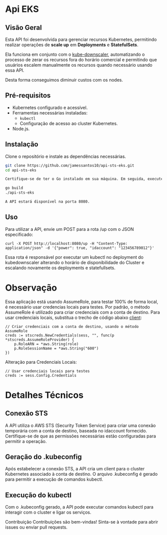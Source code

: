 # Api EKS

## Visão Geral
Esta API foi desenvolvida para gerenciar recursos Kubernetes, permitindo realizar operações de **scale up** em **Deployments** e **StatefulSets**.

Ela funciona em conjunto com o [kube-downscaler](https://codeberg.org/hjacobs/kube-downscaler), automatizando o processo de zerar os recursos fora do horário comercial e permitindo que usuários escalem manualmente os recursos quando necessário usando essa API.

Desta forma conseguimos diminuir custos com os nodes.

## Pré-requisitos
- Kubernetes configurado e acessível.
- Ferramentas necessárias instaladas:
  - `kubectl`
  - Configuração de acesso ao cluster Kubernetes.
- Node.js.

## Instalação
Clone o repositório e instale as dependências necessárias.

```bash
git clone https://github.com/jamessantos10/api-sts-eks.git
cd api-sts-eks

Certifique-se de ter o Go instalado em sua máquina. Em seguida, execute:

go build
./api-sts-eks

A API estará disponível na porta 8080.
```

## Uso

Para utilizar a API, envie um POST para a rota /up com o JSON especificado:

```
curl -X POST http://localhost:8080/up -H "Content-Type: application/json" -d '{"power": true, "idaccount": "123456789012"}'
```

Essa rota é responsável por executar um kubectl no deployment do kubedownscaler alterando o horário de disponibilidade do Cluster e escalando novamente os deployments e statefullsets.

# Observação

Essa aplicação está usando AssumeRole, para testar 100% de forma local, é necessário usar credencias locais para testes. Por padrão, o método AssumeRole é utilizado para criar credenciais com a conta de destino. Para usar credenciais locais, substitua o trecho de código abaixo [client]([https://codeberg.org/hjacobs/kube-downscaler](https://github.com/jamessantos10/api-sts-eks/blob/main/api/src/controllers/sts.go#L26)):

```
// Criar credenciais com a conta de destino, usando o método AssumeRole
creds := stscreds.NewCredentials(sess, "", func(p *stscreds.AssumeRoleProvider) {
    p.RoleARN = *aws.String(role)
    p.RoleSessionName = *aws.String("600")
})
```

Alteração para Credenciais Locais:

```
// Usar credenciais locais para testes
creds := sess.Config.Credentials
```


# Detalhes Técnicos

## Conexão STS
A API utiliza o AWS STS (Security Token Service) para criar uma conexão temporária com a conta de destino, baseada no idaccount fornecido. Certifique-se de que as permissões necessárias estão configuradas para permitir a operação.

## Geração do .kubeconfig
Após estabelecer a conexão STS, a API cria um client para o cluster Kubernetes associado à conta de destino. O arquivo .kubeconfig é gerado para permitir a execução de comandos kubectl.

## Execução do kubectl
Com o .kubeconfig gerado, a API pode executar comandos kubectl para interagir com o cluster e ligar os serviços.

Contribuição
Contribuições são bem-vindas! Sinta-se à vontade para abrir issues ou enviar pull requests.
